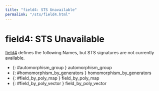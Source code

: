 ```yaml
---
title: "field4: STS Unavailable"
permalink: "/sts/field4.html"
---
```


# field4: STS Unavailable


[field4](/cd/field4)
defines the following Names, but STS signatures are not currently available.


 *  {: #automorphism_group } automorphism_group
 *  {: #homomorphism_by_generators } homomorphism_by_generators
 *  {: #field_by_poly_map } field_by_poly_map
 *  {: #field_by_poly_vector } field_by_poly_vector